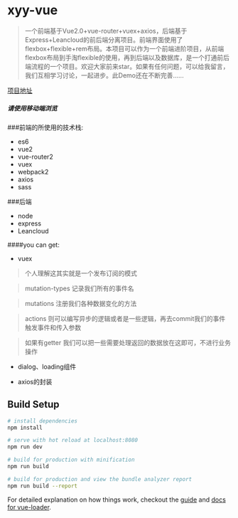 # xyy-vue

>一个前端基于Vue2.0+vue-router+vuex+axios，后端基于Express+Leancloud的前后端分离项目。前端界面使用了flexbox+flexible+rem布局。本项目可以作为一个前端进阶项目，从前端flexbox布局到手淘flexible的使用，再到后端以及数据库，是一个打通前后端流程的一个项目。欢迎大家前来star。如果有任何问题，可以给我留言，我们互相学习讨论，一起进步。此Demo还在不断完善......

[项目地址](http://hjingren.cn/)

##### 请使用移动端浏览

###前端的所使用的技术栈:

* es6
* vue2
* vue-router2
* vuex
* webpack2
* axios
* sass

###后端
* node
* express
* Leancloud

####you can get:
* vuex

> 个人理解这其实就是一个发布订阅的模式

> mutation-types 记录我们所有的事件名

> mutations 注册我们各种数据变化的方法

> actions 则可以编写异步的逻辑或者是一些逻辑，再去commit我们的事件 触发事件和传入参数

> 如果有getter 我们可以把一些需要处理返回的数据放在这即可，不进行业务操作

* dialog、loading组件

* axios的封装

## Build Setup

``` bash
# install dependencies
npm install

# serve with hot reload at localhost:8080
npm run dev

# build for production with minification
npm run build

# build for production and view the bundle analyzer report
npm run build --report
```

For detailed explanation on how things work, checkout the [guide](http://vuejs-templates.github.io/webpack/) and [docs for vue-loader](http://vuejs.github.io/vue-loader).
